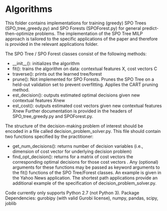 # Algorithms

This folder contains implementations for training (greedy) SPO Trees (SPO_tree_greedy.py) and SPO Forests (SPOForest.py) for general predict-then-optimize problems. The implementation of the SPO Tree MILP approach is tailored to the specific applications of the paper and therefore is provided in the relevant applications folder.

The SPO Tree / SPO Forest classes consist of the following methods:
* \_\_init\_\_(): initializes the algorithm
* fit(): trains the algorithm on data: contextual features X, cost vectors C
* traverse(): prints out the learned tree/forest
* prune(): Not implemented for SPO Forests. Prunes the SPO Tree on a held-out validation set to prevent overfitting. Applies the CART pruning method.
* est_decision(): outputs estimated optimal decisions given new contextual features Xnew
* est_cost(): outputs estimated cost vectors given new contextual features Xnew
Further documentation is provided in the headers of SPO_tree_greedy.py and SPOForest.py.

The structure of the decision-making problem of interest should be encoded in a file called decision_problem_solver.py. This file should contain two functions specified by the practitioner:
* get_num_decisions(): returns number of decision variables (i.e., dimension of cost vector for underlying decision problem)
* find_opt_decision(): returns for a matrix of cost vectors the corresponding optimal decisions for those cost vectors .
Any (optional) arguments for these functions may be passed as keyword arguments to the fit() functions of the SPO Tree/Forest classes. An example is given in the Yahoo News application. The shortest path applications provide an additional example of the specification of decision_problem_solver.py.

Code currently only supports Python 2.7 (not Python 3).
Package Dependencies: gurobipy (with valid Gurobi license), numpy, pandas, scipy, joblib
